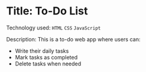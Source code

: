 # Title: To-Do List
Technology used:
`HTML`
`CSS`
`JavaScript`

Description:
This is a to-do web app where users can:
- Write their daily tasks
- Mark tasks as completed
- Delete tasks when needed

